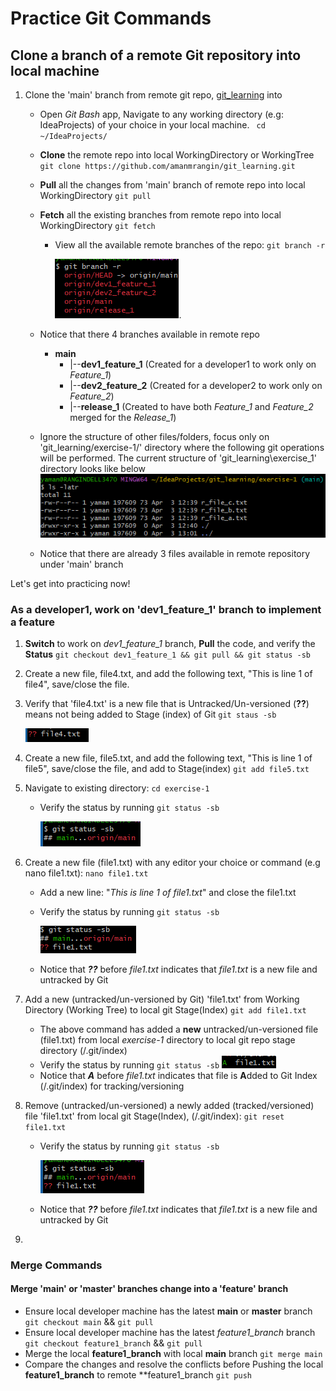 # Practice Git Commands

## **Clone a branch of a remote Git repository into local machine**
1. Clone the 'main' branch from remote git repo, [git_learning](https://github.com/amanmrangin/git_learning/) into
   - Open *Git Bash* app, Navigate to any working directory (e.g: IdeaProjects) of your choice in your local machine.
     ` cd ~/IdeaProjects/`
   - **Clone** the remote repo into local WorkingDirectory or WorkingTree
     `git clone https://github.com/amanmrangin/git_learning.git`
   -  **Pull** all the changes from 'main' branch of remote repo into local WorkingDirectory
      `git pull`
   - **Fetch** all the existing branches from remote repo into local WorkingDirectory
     `git fetch`
     -  View all the available remote branches of the repo: `git branch -r`
     
          ![img_9.png](img_9.png). 
   - Notice that there 4 branches available in remote repo
      
     - **main**
       -    |--**dev1_feature_1** (Created for a developer1 to work only on _Feature_1_)
       -    |--**dev2_feature_2** (Created for a developer2 to work only on _Feature_2_)
       -    |--**release_1** (Created to have both _Feature_1_ and _Feature_2_ merged for the _Release_1_)
   
   -  Ignore the structure of other files/folders, focus only on 'git_learning/exercise-1/' directory where the following git operations will be performed.  The current structure of 'git_learning\exercise_1' directory looks like below 
      ![img_8.png](img_8.png)
   - Notice that there are already 3 files available in remote repository under 'main' branch

Let's get into practicing now!
   
###  As a developer1, work on 'dev1_feature_1' branch to implement a feature
1. **Switch** to work on _dev1_feature_1_ branch, **Pull** the code, and verify the **Status**
   `git checkout dev1_feature_1 && git pull && git status -sb`

2. Create a new file, file4.txt, and add the following text, "This is line 1 of file4", save/close the file.

3. Verify that 'file4.txt' is a new file that is Untracked/Un-versioned (**??**) means not being added to Stage (index) of Git
    `git staus -sb`
 
    ![img_10.png](img_10.png)

4.  Create a new file, file5.txt, and add the following text, "This is line 1 of file5", save/close the file, and add to Stage(index)
  `git add file5.txt`


1. Navigate to existing directory: `cd exercise-1`
   -  Verify the status by running `git status -sb` 
   
      ![img_5.png](img_5.png)

2. Create a new file (file1.txt) with any editor your choice or command (e.g nano file1.txt):
   `nano file1.txt`
   - Add a new line: "_This is line 1 of file1.txt_" and close the file1.txt
   - Verify the status by running `git status -sb` 
  
     ![img_6.png](img_6.png)
   - Notice that **_??_** before _file1.txt_ indicates that _file1.txt_ is a new file and untracked by Git

3. Add a new (untracked/un-versioned by Git) 'file1.txt' from Working Directory (Working Tree) to local git Stage(Index)
   `git add file1.txt`

   - The above command has added a **new** untracked/un-versioned file (file1.txt) from local _exercise-1_ directory to local git repo stage directory (<project-root-dir>/.git/index)
   - Verify the status by running `git status -sb` 
      ![img_4.png](img_4.png)
   - Notice that **_A_** before _file1.txt_ indicates that file is **A**dded to Git Index (<project-root-dir>/.git/index) for tracking/versioning

4. Remove (untracked/un-versioned) a newly added (tracked/versioned) file 'file1.txt' from local git Stage(Index), (<project-root-dir>/.git/index):
   `git reset file1.txt`
   - Verify the status by running `git status -sb` 
   
     ![img_7.png](img_7.png)
   - Notice that **_??_** before _file1.txt_ indicates that _file1.txt_ is a new file and untracked by Git

5. 
    
   
###  Merge Commands
   #### Merge 'main' or 'master' branches change into a 'feature' branch
   - Ensure local developer machine has the latest **main** or **master** branch
   `git checkout main` && `git pull`
   - Ensure local developer machine has the latest *feature1_branch* branch
   `git checkout feature1_branch` && `git pull`
   - Merge the local **feature1_branch** with local **main** branch
   `git merge main`
   - Compare the changes and resolve the conflicts before Pushing the local **feature1_branch** to remote **feature1_branch
   `git push`
